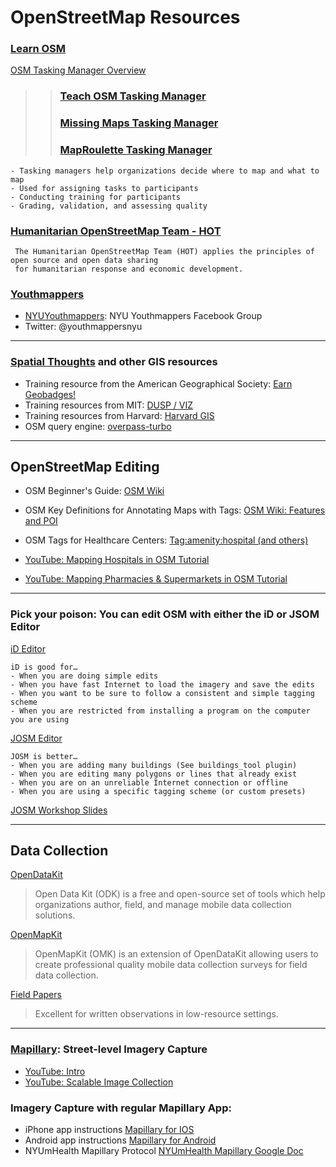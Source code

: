 # OpenStreetMap Resources

### [Learn OSM](http://learnosm.org/en/)
[OSM Tasking Manager Overview](http://learnosm.org/en/coordination/tasking-manager/) 
>>### [Teach OSM Tasking Manager](https://tasks.teachosm.org/)
>>### [Missing Maps Tasking Manager](https://www.missingmaps.org/)
>>### [MapRoulette Tasking Manager](https://www.maproulette.org/)

    - Tasking managers help organizations decide where to map and what to map
    - Used for assigning tasks to participants
    - Conducting training for participants
    - Grading, validation, and assessing quality

### [Humanitarian OpenStreetMap Team - HOT](https://hotosm.org/)  
     The Humanitarian OpenStreetMap Team (HOT) applies the principles of open source and open data sharing 
     for humanitarian response and economic development.

### [Youthmappers](http://www.youthmappers.org/)
* [NYUYouthmappers](https://www.facebook.com/groups/nyuyouthmappers/): NYU Youthmappers Facebook Group
* Twitter: @youthmappersnyu

* * *
### [Spatial Thoughts](https://spatialthoughts.com/resources/) and other GIS resources
- Training resource from the American Geographical Society: 
[Earn Geobadges!](http://geobadges.org/#!/enterprise)
- Training resources from MIT:
[DUSP / VIZ](http://duspviz.mit.edu/)
- Training resources from Harvard: 
[Harvard GIS](http://maps.cga.harvard.edu/qgis/)
- OSM query engine: 
[overpass-turbo](https://overpass-turbo.eu/)

* * *
## OpenStreetMap Editing

   - OSM Beginner's Guide: 
    [OSM Wiki](https://wiki.openstreetmap.org/wiki/Beginners%27_guide)
   - OSM Key Definitions for Annotating Maps with Tags: 
    [OSM Wiki: Features and POI](https://wiki.openstreetmap.org/wiki/Map_Features)
   - OSM Tags for Healthcare Centers:
    [Tag:amenity:hospital (and others)](https://wiki.openstreetmap.org/wiki/Tag:amenity%3Dhospital) 
 
   - [YouTube: Mapping Hospitals in OSM Tutorial](https://www.youtube.com/watch?v=FS1LUGv5z5k)
   - [YouTube: Mapping Pharmacies & Supermarkets in OSM Tutorial](https://www.youtube.com/watch?v=I9XSkpZrW5s)
 
* * *
### Pick your poison: You can edit OSM with either the iD or JSOM Editor  
[iD Editor](http://learnosm.org/en/beginner/id-editor/)  

    iD is good for…  
    - When you are doing simple edits
    - When you have fast Internet to load the imagery and save the edits
    - When you want to be sure to follow a consistent and simple tagging scheme
    - When you are restricted from installing a program on the computer you are using  

[JOSM Editor](https://josm.openstreetmap.de/wiki/Introduction)  

    JOSM is better…  
    - When you are adding many buildings (See buildings_tool plugin)
    - When you are editing many polygons or lines that already exist
    - When you are on an unreliable Internet connection or offline
    - When you are using a specific tagging scheme (or custom presets)
[JOSM Workshop Slides](https://docs.google.com/presentation/d/1KPgQ1buFx2rS7HnvTa7OVZ-3WxBP6nsf7EcA9CUq70M/edit?usp=sharing)

* * *
## Data Collection
 
 [OpenDataKit](https://opendatakit.org/)  
 >Open Data Kit (ODK) is a free and open-source set of tools which help organizations author, field, and manage mobile data collection solutions. 
 
 [OpenMapKit](http://openmapkit.org/index.html)  
 >OpenMapKit (OMK) is an extension of OpenDataKit allowing users to create professional quality mobile data collection surveys for field data collection. 

 [Field Papers](http://fieldpapers.org/)
 >Excellent for written observations in low-resource settings.
 
* * *
### [Mapillary](https://www.mapillary.com/map): Street-level Imagery Capture
 
- [YouTube: Intro](https://www.youtube.com/watch?v=sk6ubBz4p1Q)
- [YouTube: Scalable Image Collection](https://www.youtube.com/watch?v=TC8-Baa5zW4)

### Imagery Capture with regular Mapillary App:
 - iPhone app instructions
 [Mapillary for IOS](https://help.mapillary.com/hc/en-us/articles/115001636009-Mapillary-for-iOS)
 - Android app instructions
 [Mapillary for Android](https://help.mapillary.com/hc/en-us/articles/115001661965-Mapillary-for-Android)
- NYUmHealth Mapillary Protocol
 [NYUmHealth Mapillary Google Doc](https://docs.google.com/document/d/1kGIL91-BeTZuT1jHAUPJe1PFjcSpD_L2P2ZoTlPeonk/edit?usp=sharing)

